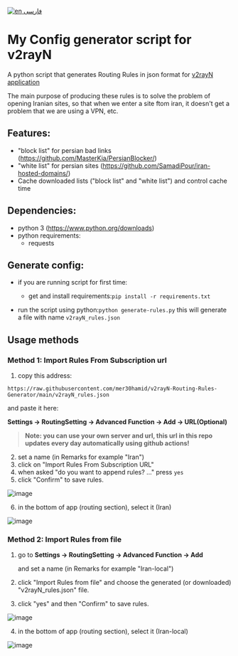 [![en](https://img.shields.io/badge/lang-fa-red.svg) فارسی](https://github.com/mer30hamid/v2rayN-Routing-Rules-Generator/blob/main/README.fa-IR.md)

# My Config generator script for v2rayN

 A python script that generates Routing Rules in json format for [v2rayN application](https://github.com/2dust/v2rayN)

The main purpose of producing these rules is to solve the problem of opening Iranian sites, so that when we enter a site ftom iran, it doesn't get a problem that we are using a VPN, etc.

## Features:
   * "block list" for persian bad links (https://github.com/MasterKia/PersianBlocker/)
   * "white list" for persian sites (https://github.com/SamadiPour/iran-hosted-domains/)
   * Cache downloaded lists ("block list" and "white list") and control cache time

## Dependencies:
  * python 3 (https://www.python.org/downloads)
  * python requirements:
    * requests

## Generate config:

  * if you are running script for first time:
    * get and install requirements:`pip install -r requirements.txt`

  * run the script using python:`python generate-rules.py` this will generate a file with name `v2rayN_rules.json`

## Usage methods

### Method 1: Import Rules From Subscription url

  1. copy this address:
  ```
  https://raw.githubusercontent.com/mer30hamid/v2rayN-Routing-Rules-Generator/main/v2rayN_rules.json
  ```
  and paste it here:
     
  **Settings -> RoutingSetting -> Advanced Function -> Add -> URL(Optional)**
     
  >**Note: you can use your own server and url, this url in this repo updates every day automatically using github actions!**

  2. set a name (in Remarks for example "Iran")
  3. click on "Import Rules From Subscription URL"
  4. when asked "do you want to append rules? ..." press `yes`
  5. click "Confirm" to save rules.
    
  ![image](https://github.com/user-attachments/assets/cbbe22dc-4143-4e04-a161-2351d4eb433a)

  6. in the bottom of app (routing section), select it (Iran)

  ![image](https://github.com/user-attachments/assets/a38613e9-2126-429c-a22e-000a877dcced)


     

### Method 2: Import Rules from file

  1. go to **Settings -> RoutingSetting -> Advanced Function -> Add** 

     and set a name (in Remarks for example "Iran-local")

  2. click "Import Rules from file" and choose the generated (or downloaded) "v2rayN_rules.json" file.

  3. click "yes" and then "Confirm" to save rules.
  
  ![image](https://github.com/user-attachments/assets/69309327-4a4a-440b-a4b0-8c23bd7331bd)
  
  4. in the bottom of app (routing section), select it (Iran-local)

  ![image](https://github.com/user-attachments/assets/a38613e9-2126-429c-a22e-000a877dcced)

